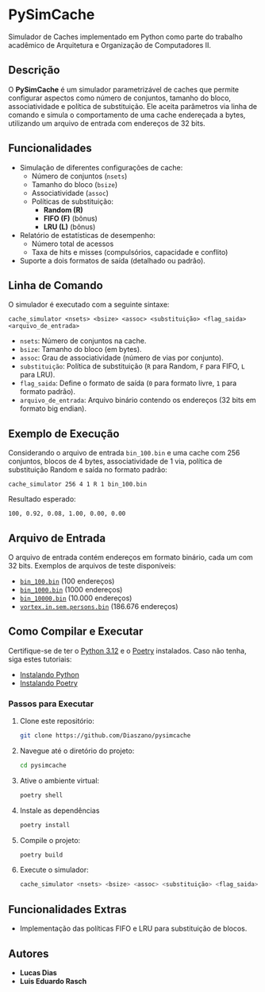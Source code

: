 # PySimCache

Simulador de Caches implementado em Python como parte do trabalho acadêmico de Arquitetura e Organização de Computadores II.

## Descrição

O **PySimCache** é um simulador parametrizável de caches que permite configurar aspectos como número de conjuntos, tamanho do bloco, associatividade e política de substituição. Ele aceita parâmetros via linha de comando e simula o comportamento de uma cache endereçada a bytes, utilizando um arquivo de entrada com endereços de 32 bits.

## Funcionalidades

- Simulação de diferentes configurações de cache:
  - Número de conjuntos (`nsets`)
  - Tamanho do bloco (`bsize`)
  - Associatividade (`assoc`)
  - Políticas de substituição:
    - **Random (R)**
    - **FIFO (F)** (bônus)
    - **LRU (L)** (bônus)
- Relatório de estatísticas de desempenho:
  - Número total de acessos
  - Taxa de hits e misses (compulsórios, capacidade e conflito)
- Suporte a dois formatos de saída (detalhado ou padrão).

## Linha de Comando

O simulador é executado com a seguinte sintaxe:

```
cache_simulator <nsets> <bsize> <assoc> <substituição> <flag_saida> <arquivo_de_entrada>
```

- `nsets`: Número de conjuntos na cache.
- `bsize`: Tamanho do bloco (em bytes).
- `assoc`: Grau de associatividade (número de vias por conjunto).
- `substituição`: Política de substituição (`R` para Random, `F` para FIFO, `L` para LRU).
- `flag_saida`: Define o formato de saída (`0` para formato livre, `1` para formato padrão).
- `arquivo_de_entrada`: Arquivo binário contendo os endereços (32 bits em formato big endian).

## Exemplo de Execução

Considerando o arquivo de entrada `bin_100.bin` e uma cache com 256 conjuntos, blocos de 4 bytes, associatividade de 1 via, política de substituição Random e saída no formato padrão:

```
cache_simulator 256 4 1 R 1 bin_100.bin
```

Resultado esperado:

```
100, 0.92, 0.08, 1.00, 0.00, 0.00
```

## Arquivo de Entrada

O arquivo de entrada contém endereços em formato binário, cada um com 32 bits. Exemplos de arquivos de teste disponíveis:

- [`bin_100.bin`](./address/bin_100.bin) (100 endereços)
- [`bin_1000.bin`](./address/bin_1000.bin) (1000 endereços)
- [`bin_10000.bin`](./address/bin_10000.bin) (10.000 endereços)
- [`vortex.in.sem.persons.bin`](./address/vortex.in.sem.persons.bin) (186.676 endereços)

## Como Compilar e Executar

Certifique-se de ter o [Python 3.12](https://www.python.org/) e o [Poetry](https://python-poetry.org/) instalados. Caso não tenha, siga estes tutoriais:

- [Instalando Python](https://realpython.com/installing-python/)
- [Instalando Poetry](https://python-poetry.org/docs/#installing-with-the-official-installer)

### Passos para Executar

1. Clone este repositório:
    ```bash
    git clone https://github.com/Diaszano/pysimcache
    ```
2. Navegue até o diretório do projeto:
    ```bash
    cd pysimcache
    ```
3. Ative o ambiente virtual:
    ```bash
    poetry shell
    ```
4. Instale as dependências
    ```bash
    poetry install
    ```
5. Compile o projeto:
    ```bash
    poetry build
    ```
6. Execute o simulador:
   ```bash
   cache_simulator <nsets> <bsize> <assoc> <substituição> <flag_saida> <arquivo_de_entrada>
   ```

## Funcionalidades Extras

- Implementação das políticas FIFO e LRU para substituição de blocos.

## Autores

- **Lucas Dias**
- **Luis Eduardo Rasch**
